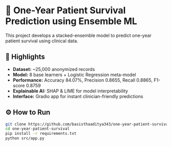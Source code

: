 # 🧠 One-Year Patient Survival Prediction using Ensemble ML

This project develops a stacked-ensemble model to predict one-year patient survival using clinical data.

## 🚀 Highlights
- **Dataset:** ~25,000 anonymized records
- **Model:** 8 base learners + Logistic Regression meta-model
- **Performance:** Accuracy 84.07%, Precision 0.8655, Recall 0.8865, F1-score 0.8759
- **Explainable AI:** SHAP & LIME for model interpretability
- **Interface:** Gradio app for instant clinician-friendly predictions

## ⚙️ How to Run
```bash
git clone https://github.com/basisthaaditya343/one-year-patient-survival.git
cd one-year-patient-survival
pip install -r requirements.txt
python src/app.py